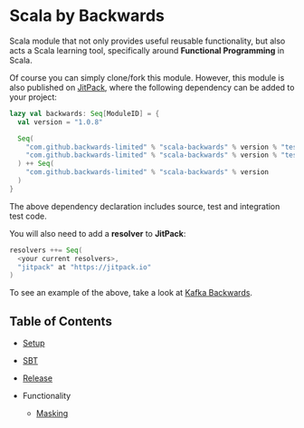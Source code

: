# Scala by Backwards

Scala module that not only provides useful reusable functionality, but also acts a Scala learning tool, specifically around **Functional Programming** in Scala.

Of course you can simply clone/fork this module.
However, this module is also published on [JitPack](https://jitpack.io), where the following dependency can be added to your project:

```scala
lazy val backwards: Seq[ModuleID] = {
  val version = "1.0.8"

  Seq(
    "com.github.backwards-limited" % "scala-backwards" % version % "test, it" classifier "tests",
    "com.github.backwards-limited" % "scala-backwards" % version % "test, it" classifier "it"
  ) ++ Seq(
    "com.github.backwards-limited" % "scala-backwards" % version
  )
}
```

The above dependency declaration includes source, test and integration test code.

You will also need to add a **resolver** to **JitPack**:

```scala
resolvers ++= Seq(
  <your current resolvers>,
  "jitpack" at "https://jitpack.io"
)
```

To see an example of the above, take a look at [Kafka Backwards](https://github.com/backwards-limited/kafka-backwards).

## Table of Contents

- [Setup](docs/setup.md)

- [SBT](docs/sbt.md)

- [Release](docs/release.md)

- Functionality

    - [Masking](docs/masking.md)
